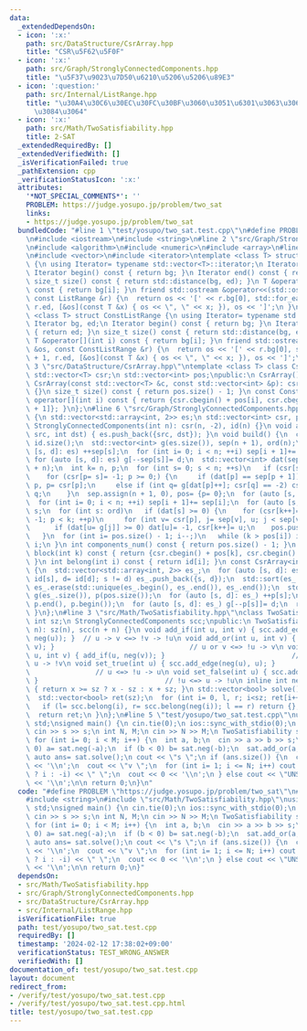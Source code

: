 ```yaml
---
data:
  _extendedDependsOn:
  - icon: ':x:'
    path: src/DataStructure/CsrArray.hpp
    title: "CSR\u5F62\u5F0F"
  - icon: ':x:'
    path: src/Graph/StronglyConnectedComponents.hpp
    title: "\u5F37\u9023\u7D50\u6210\u5206\u5206\u89E3"
  - icon: ':question:'
    path: src/Internal/ListRange.hpp
    title: "\u30A4\u30C6\u30EC\u30FC\u30BF\u3060\u3051\u6301\u3063\u3066\u304A\u304F\
      \u3084\u3064"
  - icon: ':x:'
    path: src/Math/TwoSatisfiability.hpp
    title: 2-SAT
  _extendedRequiredBy: []
  _extendedVerifiedWith: []
  _isVerificationFailed: true
  _pathExtension: cpp
  _verificationStatusIcon: ':x:'
  attributes:
    '*NOT_SPECIAL_COMMENTS*': ''
    PROBLEM: https://judge.yosupo.jp/problem/two_sat
    links:
    - https://judge.yosupo.jp/problem/two_sat
  bundledCode: "#line 1 \"test/yosupo/two_sat.test.cpp\"\n#define PROBLEM \"https://judge.yosupo.jp/problem/two_sat\"\
    \n#include <iostream>\n#include <string>\n#line 2 \"src/Graph/StronglyConnectedComponents.hpp\"\
    \n#include <algorithm>\n#include <numeric>\n#include <array>\n#line 2 \"src/Internal/ListRange.hpp\"\
    \n#include <vector>\n#include <iterator>\ntemplate <class T> struct ListRange\
    \ {\n using Iterator= typename std::vector<T>::iterator;\n Iterator bg, ed;\n\
    \ Iterator begin() const { return bg; }\n Iterator end() const { return ed; }\n\
    \ size_t size() const { return std::distance(bg, ed); }\n T &operator[](int i)\
    \ const { return bg[i]; }\n friend std::ostream &operator<<(std::ostream &os,\
    \ const ListRange &r) {\n  return os << '[' << r.bg[0], std::for_each(r.bg + 1,\
    \ r.ed, [&os](const T &x) { os << \", \" << x; }), os << ']';\n }\n};\ntemplate\
    \ <class T> struct ConstListRange {\n using Iterator= typename std::vector<T>::const_iterator;\n\
    \ Iterator bg, ed;\n Iterator begin() const { return bg; }\n Iterator end() const\
    \ { return ed; }\n size_t size() const { return std::distance(bg, ed); }\n const\
    \ T &operator[](int i) const { return bg[i]; }\n friend std::ostream &operator<<(std::ostream\
    \ &os, const ConstListRange &r) {\n  return os << '[' << r.bg[0], std::for_each(r.bg\
    \ + 1, r.ed, [&os](const T &x) { os << \", \" << x; }), os << ']';\n }\n};\n#line\
    \ 3 \"src/DataStructure/CsrArray.hpp\"\ntemplate <class T> class CsrArray {\n\
    \ std::vector<T> csr;\n std::vector<int> pos;\npublic:\n CsrArray()= default;\n\
    \ CsrArray(const std::vector<T> &c, const std::vector<int> &p): csr(c), pos(p)\
    \ {}\n size_t size() const { return pos.size() - 1; }\n const ConstListRange<T>\
    \ operator[](int i) const { return {csr.cbegin() + pos[i], csr.cbegin() + pos[i\
    \ + 1]}; }\n};\n#line 6 \"src/Graph/StronglyConnectedComponents.hpp\"\nclass StronglyConnectedComponents\
    \ {\n std::vector<std::array<int, 2>> es;\n std::vector<int> csr, pos, id;\npublic:\n\
    \ StronglyConnectedComponents(int n): csr(n, -2), id(n) {}\n void add_edge(int\
    \ src, int dst) { es.push_back({src, dst}); }\n void build() {\n  const int n=\
    \ id.size();\n  std::vector<int> g(es.size()), sep(n + 1), ord(n);\n  for (auto\
    \ [s, d]: es) ++sep[s];\n  for (int i= 0; i < n; ++i) sep[i + 1]+= sep[i];\n \
    \ for (auto [s, d]: es) g[--sep[s]]= d;\n  std::vector<int> dat(sep.begin(), sep.begin()\
    \ + n);\n  int k= n, p;\n  for (int s= 0; s < n; ++s)\n   if (csr[s] == -2)\n\
    \    for (csr[p= s]= -1; p >= 0;) {\n     if (dat[p] == sep[p + 1]) ord[--k]=\
    \ p, p= csr[p];\n     else if (int q= g[dat[p]++]; csr[q] == -2) csr[q]= p, p=\
    \ q;\n    }\n  sep.assign(n + 1, 0), pos= {p= 0};\n  for (auto [s, d]: es) ++sep[d];\n\
    \  for (int i= 0; i < n; ++i) sep[i + 1]+= sep[i];\n  for (auto [s, d]: es) g[--sep[d]]=\
    \ s;\n  for (int s: ord)\n   if (dat[s] >= 0) {\n    for (csr[k++]= s, dat[s]=\
    \ -1; p < k; ++p)\n     for (int v= csr[p], j= sep[v], u; j < sep[v + 1]; ++j)\n\
    \      if (dat[u= g[j]] >= 0) dat[u]= -1, csr[k++]= u;\n    pos.push_back(k);\n\
    \   }\n  for (int i= pos.size() - 1; i--;)\n   while (k > pos[i]) id[csr[--k]]=\
    \ i;\n }\n int components_num() const { return pos.size() - 1; }\n const ListRange<int>\
    \ block(int k) const { return {csr.cbegin() + pos[k], csr.cbegin() + pos[k + 1]};\
    \ }\n int belong(int i) const { return id[i]; }\n const CsrArray<int> dag() const\
    \ {\n  std::vector<std::array<int, 2>> es_;\n  for (auto [s, d]: es)\n   if (s=\
    \ id[s], d= id[d]; s != d) es_.push_back({s, d});\n  std::sort(es_.begin(), es_.end()),\
    \ es_.erase(std::unique(es_.begin(), es_.end()), es_.end());\n  std::vector<int>\
    \ g(es_.size()), p(pos.size());\n  for (auto [s, d]: es_) ++p[s];\n  std::partial_sum(p.begin(),\
    \ p.end(), p.begin());\n  for (auto [s, d]: es_) g[--p[s]]= d;\n  return {g, p};\n\
    \ }\n};\n#line 3 \"src/Math/TwoSatisfiability.hpp\"\nclass TwoSatisfiability {\n\
    \ int sz;\n StronglyConnectedComponents scc;\npublic:\n TwoSatisfiability(int\
    \ n): sz(n), scc(n + n) {}\n void add_if(int u, int v) { scc.add_edge(u, v), scc.add_edge(neg(v),\
    \ neg(u)); }  // u -> v <=> !v -> !u\n void add_or(int u, int v) { add_if(neg(u),\
    \ v); }                                 // u or v <=> !u -> v\n void add_nand(int\
    \ u, int v) { add_if(u, neg(v)); }                               // u nand v <=>\
    \ u -> !v\n void set_true(int u) { scc.add_edge(neg(u), u); }                \
    \                // u <=> !u -> u\n void set_false(int u) { scc.add_edge(u, neg(u));\
    \ }                               // !u <=> u -> !u\n inline int neg(int x) const\
    \ { return x >= sz ? x - sz : x + sz; }\n std::vector<bool> solve() {\n  scc.build();\n\
    \  std::vector<bool> ret(sz);\n  for (int i= 0, l, r; i<sz; ret[i++]= l> r)\n\
    \   if (l= scc.belong(i), r= scc.belong(neg(i)); l == r) return {};  // no solution\n\
    \  return ret;\n }\n};\n#line 5 \"test/yosupo/two_sat.test.cpp\"\nusing namespace\
    \ std;\nsigned main() {\n cin.tie(0);\n ios::sync_with_stdio(0);\n string s;\n\
    \ cin >> s >> s;\n int N, M;\n cin >> N >> M;\n TwoSatisfiability sat(N + 1);\n\
    \ for (int i= 0; i < M; i++) {\n  int a, b;\n  cin >> a >> b >> s;\n  if (a <\
    \ 0) a= sat.neg(-a);\n  if (b < 0) b= sat.neg(-b);\n  sat.add_or(a, b);\n }\n\
    \ auto ans= sat.solve();\n cout << \"s \";\n if (ans.size()) {\n  cout << \"SATISFIABLE\"\
    \ << '\\n';\n  cout << \"v \";\n  for (int i= 1; i <= N; i++) cout << (ans[i]\
    \ ? i : -i) << \" \";\n  cout << 0 << '\\n';\n } else cout << \"UNSATISFIABLE\"\
    \ << '\\n';\n\n return 0;\n}\n"
  code: "#define PROBLEM \"https://judge.yosupo.jp/problem/two_sat\"\n#include <iostream>\n\
    #include <string>\n#include \"src/Math/TwoSatisfiability.hpp\"\nusing namespace\
    \ std;\nsigned main() {\n cin.tie(0);\n ios::sync_with_stdio(0);\n string s;\n\
    \ cin >> s >> s;\n int N, M;\n cin >> N >> M;\n TwoSatisfiability sat(N + 1);\n\
    \ for (int i= 0; i < M; i++) {\n  int a, b;\n  cin >> a >> b >> s;\n  if (a <\
    \ 0) a= sat.neg(-a);\n  if (b < 0) b= sat.neg(-b);\n  sat.add_or(a, b);\n }\n\
    \ auto ans= sat.solve();\n cout << \"s \";\n if (ans.size()) {\n  cout << \"SATISFIABLE\"\
    \ << '\\n';\n  cout << \"v \";\n  for (int i= 1; i <= N; i++) cout << (ans[i]\
    \ ? i : -i) << \" \";\n  cout << 0 << '\\n';\n } else cout << \"UNSATISFIABLE\"\
    \ << '\\n';\n\n return 0;\n}"
  dependsOn:
  - src/Math/TwoSatisfiability.hpp
  - src/Graph/StronglyConnectedComponents.hpp
  - src/DataStructure/CsrArray.hpp
  - src/Internal/ListRange.hpp
  isVerificationFile: true
  path: test/yosupo/two_sat.test.cpp
  requiredBy: []
  timestamp: '2024-02-12 17:38:02+09:00'
  verificationStatus: TEST_WRONG_ANSWER
  verifiedWith: []
documentation_of: test/yosupo/two_sat.test.cpp
layout: document
redirect_from:
- /verify/test/yosupo/two_sat.test.cpp
- /verify/test/yosupo/two_sat.test.cpp.html
title: test/yosupo/two_sat.test.cpp
---
```

